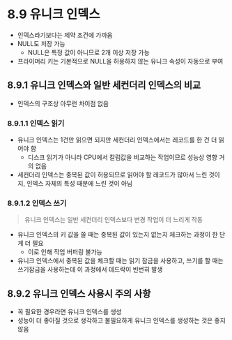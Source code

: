 # 8.9 유니크 인덱스

- 인덱스라기보다는 제약 조건에 가까움
- NULL도 저장 가능
  - NULL은 특정 값이 아니므로 2개 이상 저장 가능
- 프라이머리 키는 기본적으로 NULL을 허용하지 않는 유니크 속성이 자동으로 부여

## 8.9.1 유니크 인덱스와 일반 세컨더리 인덱스의 비교

- 인덱스의 구조상 아무런 차이점 없음

### 8.9.1.1 인덱스 읽기

- 유니크 인덱스는 1건만 읽으면 되지만 세컨더리 인덱스에서는 레코드를 한 건 더 읽어야 함
  - 디스크 읽기가 아니라 CPU에서 칼럼값을 비교하는 작업이므로 성능상 영향 거의 없음
- 세컨더리 인덱스는 중복된 값이 허용되므로 읽어야 할 레코드가 많아서 느린 것이지, 인덱스 자체의 특성 때문에 느린 것이 아님

### 8.9.1.2 인덱스 쓰기

> 유니크 인덱스는 일반 세컨더리 인덱스보다 변경 작업이 더 느리게 작동

- 유니크 인덱스의 키 값을 쓸 때는 중복된 값이 있는지 없는지 체크하는 과정이 한 단계 더 필요
  - 이로 인해 작업 버퍼링 불가능
- 유니크 인덱스에서 중복된 값을 체크할 때는 읽기 잠금을 사용하고, 쓰기를 할 때는 쓰기잠금을 사용하는데 이 과정에서 데드락이 빈번히 발생

## 8.9.2 유니크 인덱스 사용시 주의 사항

- 꼭 필요한 경우라면 유니크 인덱스를 생성
- 성능이 더 좋아질 것으로 생각하고 불필요하게 유니크 인덱스를 생성하는 것은 좋지 않음
